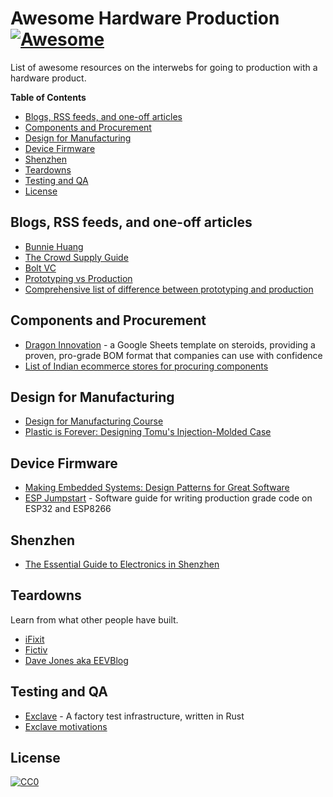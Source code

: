 # Awesome Hardware Production [![Awesome](https://awesome.re/badge.svg)](https://awesome.re)

List of awesome resources on the interwebs for going to production with a hardware product.

<!-- START doctoc generated TOC please keep comment here to allow auto update -->
<!-- DON'T EDIT THIS SECTION, INSTEAD RE-RUN doctoc TO UPDATE -->
**Table of Contents**  

- [Blogs, RSS feeds, and one-off articles](#blogs-rss-feeds-and-one-off-articles)
- [Components and Procurement](#components-and-procurement)
- [Design for Manufacturing](#design-for-manufacturing)
- [Device Firmware](#device-firmware)
- [Shenzhen](#shenzhen)
- [Teardowns](#teardowns)
- [Testing and QA](#testing-and-qa)
- [License](#license)

<!-- END doctoc generated TOC please keep comment here to allow auto update -->

## Blogs, RSS feeds, and one-off articles

- [Bunnie Huang](https://www.bunniestudios.com)
- [The Crowd Supply Guide](https://www.crowdsupply.com/guide)
- [Bolt VC](https://blog.bolt.io)
- [Prototyping vs Production](https://twitter.com/boldport/status/727162444724985857)
- [Comprehensive list of difference between prototyping and production](https://gist.github.com/anujdeshpande/8e8d533d6bc16ab40667c85aff171768)

## Components and Procurement

- [Dragon Innovation](https://www.dragoninnovation.com/dragon-standard-bom) - a Google Sheets template on steroids, providing a proven, pro-grade BOM format that companies can use with confidence
- [List of Indian ecommerce stores for procuring components](https://gist.github.com/anujdeshpande/5e9475a0c4cefebe1c5288576171a6ca)

## Design for Manufacturing

- [Design for Manufacturing Course](https://www.youtube.com/playlist?list=PLNTXUUIxHyNwrlAh2ZkaMTSBrgk86wC-a)
- [Plastic is Forever: Designing Tomu's Injection-Molded Case](https://www.youtube.com/watch?v=Br5Ieo8USIw)

## Device Firmware

- [Making Embedded Systems: Design Patterns for Great Software](https://www.amazon.com/Making-Embedded-Systems-Patterns-Software-ebook/dp/B005ZTO0LG)
- [ESP Jumpstart](https://docs.espressif.com/projects/esp-jumpstart/en/latest/introduction.html) - Software guide for writing production grade code on ESP32 and ESP8266

## Shenzhen

- [The Essential Guide to Electronics in Shenzhen](https://www.crowdsupply.com/sutajio-kosagi/the-essential-guide-to-electronics-in-shenzhen)

## Teardowns

Learn from what other people have built.

- [iFixit](https://www.ifixit.com/Teardown)
- [Fictiv](https://www.fictiv.com/blog/topics/teardowns)
- [Dave Jones aka EEVBlog](https://www.eevblog.com/teardowns/)

## Testing and QA

- [Exclave](https://github.com/exclave/exclave) - A factory test infrastructure, written in Rust
- [Exclave motivations](https://www.bunniestudios.com/blog/?p=5450)

## License

[![CC0](http://mirrors.creativecommons.org/presskit/buttons/88x31/svg/cc-zero.svg)](https://creativecommons.org/publicdomain/zero/1.0/)

